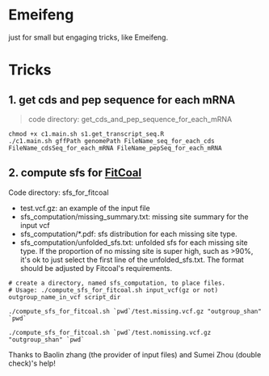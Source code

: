 # Emeifeng
just for small but engaging tricks, like Emeifeng.

# Tricks
## 1. get cds and pep sequence for each mRNA
> code directory: get_cds_and_pep_sequence_for_each_mRNA


```
chmod +x c1.main.sh s1.get_transcript_seq.R
./c1.main.sh gffPath genomePath FileName_seq_for_each_cds FileName_cdsSeq_for_each_mRNA FileName_pepSeq_for_each_mRNA
```
## 2. compute sfs for [FitCoal](https://www.science.org/doi/10.1126/science.abq7487)
Code directory: sfs_for_fitcoal

- test.vcf.gz: an example of the input file
- sfs_computation/missing_summary.txt: missing site summary for the input vcf
- sfs_computation/*.pdf: sfs distribution for each missing site type.
- sfs_computation/unfolded_sfs.txt: unfolded sfs for each missing site type. If the proportion of no missing site is super high, such as >90%, it's ok to just select the first line of the unfolded_sfs.txt. The format should be adjusted by Fitcoal's requirements.
  
```
# create a directory, named sfs_computation, to place files.
# Usage: ./compute_sfs_for_fitcoal.sh input_vcf(gz or not) outgroup_name_in_vcf script_dir

./compute_sfs_for_fitcoal.sh `pwd`/test.missing.vcf.gz "outgroup_shan" `pwd`

./compute_sfs_for_fitcoal.sh `pwd`/test.nomissing.vcf.gz "outgroup_shan" `pwd`
```
Thanks to Baolin zhang (the provider of input files) and Sumei Zhou (double check)'s help!
